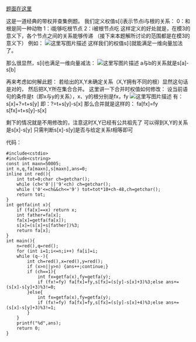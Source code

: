 [题面在这里](http://poj.org/problem?id=1182)

这是一道经典的带权并查集例题。
我们定义权值s[i]表示节点i与根的关系：
0：和根是同一种动物
1：i能够吃根节点
2：i被根节点吃
这样定义的好处就是，在模3的意义下，各个节点之间的关系能够传递
（接下来本题解所讨论的范围都是在模3的意义下）
例如：
![这里写图片描述](http://img.blog.csdn.net/20170404094935493?watermark/2/text/aHR0cDovL2Jsb2cuY3Nkbi5uZXQvbGlua2ZxeQ==/font/5a6L5L2T/fontsize/400/fill/I0JBQkFCMA==/dissolve/70/gravity/SouthEast)
这样我们的权值s[i]就能满足一维向量加法了。

那么很显然，s[i]也满足一维向量减法：
![这里写图片描述](http://img.blog.csdn.net/20170404101012610?watermark/2/text/aHR0cDovL2Jsb2cuY3Nkbi5uZXQvbGlua2ZxeQ==/font/5a6L5L2T/fontsize/400/fill/I0JBQkFCMA==/dissolve/70/gravity/SouthEast)
a与b的关系就是s[a]-s[b]

再来考虑如何解此题：
若给出的X,Y未确定关系（X,Y拥有不同的根）显然这句话是对的，
然后把X,Y所在集合合并。
这里讲一下合并时权值如何修改：
设当前语句的条件是t（即x与y的关系），x、y的根分别是fx，fy
![这里写图片描述](http://img.blog.csdn.net/20170404102242096?watermark/2/text/aHR0cDovL2Jsb2cuY3Nkbi5uZXQvbGlua2ZxeQ==/font/5a6L5L2T/fontsize/400/fill/I0JBQkFCMA==/dissolve/70/gravity/SouthEast)
有：s[x]+?=t+s[y]
即：?=t+s[y]-s[x]
那么合并就是这样的：
fa[fx]=fy        s[fx]=t+s[y]-s[x]

剩下的情况就是不用修改的，注意这时X,Y已经有公共祖先了
可以得到X,Y的关系是s[x]-s[y]
只需判断s[x]-s[y]是否与给定关系t相等即可

代码：

```
#include<cstdio>
#include<cstring>
const int maxn=50005;
int n,q,fa[maxn],s[maxn],ans=0;
inline int red(){
	int tot=0;char ch=getchar();
	while (ch<'0'||'9'<ch) ch=getchar();
	while ('0'<=ch&&ch<='9') tot=tot*10+ch-48,ch=getchar();
	return tot;
}
int getfa(int x){
	if (fa[x]==x) return x;
	int father=fa[x];
	fa[x]=getfa(fa[x]);
	s[x]=(s[x]+s[father])%3;
	return fa[x];
}
int main(){
	n=red(),q=red();
	for (int i=1;i<=n;i++) fa[i]=i;
	while (q--){
		int ch=red(),x=red(),y=red();
		if (x>n||y>n) {ans++;continue;}
		if (ch==1){
			int fx=getfa(x),fy=getfa(y);
			if (fx!=fy) fa[fx]=fy,s[fx]=(s[y]-s[x]+3)%3;else ans+=(s[x]-s[y]+3)%3!=0;
		}else{
			int fx=getfa(x),fy=getfa(y);
			if (fx!=fy) fa[fx]=fy,s[fx]=(s[y]-s[x]+4)%3;else ans+=(s[x]-s[y]+3)%3!=1;
		}
	}
	printf("%d",ans);
	return 0;
}
```